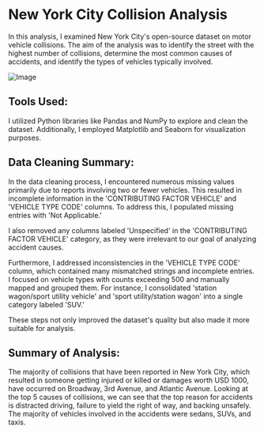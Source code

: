 # New York City Collision Analysis

In this analysis, I examined New York City's open-source dataset on motor vehicle collisions. The aim of the analysis was to identify the street with the highest number of collisions, determine the most common causes of accidents, and identify the types of vehicles typically involved.

![Image](https://images.unsplash.com/photo-1602940659805-770d1b3b9911?q=80&w=1932&auto=format&fit=crop&ixlib=rb-4.0.3&ixid=M3wxMjA3fDB8MHxwaG90by1wYWdlfHx8fGVufDB8fHx8fA%3D%3D)

## Tools Used:

I utilized Python libraries like Pandas and NumPy to explore and clean the dataset. Additionally, I employed Matplotlib and Seaborn for visualization purposes.

## Data Cleaning Summary:

In the data cleaning process, I encountered numerous missing values primarily due to reports involving two or fewer vehicles. This resulted in incomplete information in the 'CONTRIBUTING FACTOR VEHICLE' and 'VEHICLE TYPE CODE' columns. To address this, I populated missing entries with 'Not Applicable.' 

I also removed any columns labeled 'Unspecified' in the 'CONTRIBUTING FACTOR VEHICLE' category, as they were irrelevant to our goal of analyzing accident causes. 

Furthermore, I addressed inconsistencies in the 'VEHICLE TYPE CODE' column, which contained many mismatched strings and incomplete entries. I focused on vehicle types with counts exceeding 500 and manually mapped and grouped them. For instance, I consolidated 'station wagon/sport utility vehicle' and 'sport utility/station wagon' into a single category labeled 'SUV.' 

These steps not only improved the dataset's quality but also made it more suitable for analysis.

## Summary of Analysis:

The majority of collisions that have been reported in New York City, which resulted in someone getting injured or killed or damages worth USD 1000, have occurred on Broadway, 3rd Avenue, and Atlantic Avenue. Looking at the top 5 causes of collisions, we can see that the top reason for accidents is distracted driving, failure to yield the right of way, and backing unsafely. The majority of vehicles involved in the accidents were sedans, SUVs, and taxis. 
